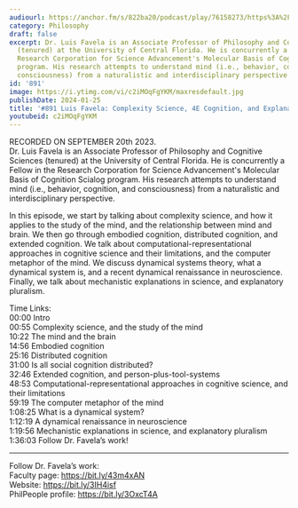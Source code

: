 ```yaml
---
audiourl: https://anchor.fm/s/822ba20/podcast/play/76158273/https%3A%2F%2Fd3ctxlq1ktw2nl.cloudfront.net%2Fstaging%2F2023-8-20%2F6398b9a3-6639-9b80-f628-a059fb89288b.m4a
category: Philosophy
draft: false
excerpt: Dr. Luis Favela is an Associate Professor of Philosophy and Cognitive Sciences
  (tenured) at the University of Central Florida. He is concurrently a Fellow in the
  Research Corporation for Science Advancement's Molecular Basis of Cognition Scialog
  program. His research attempts to understand mind (i.e., behavior, cognition, and
  consciousness) from a naturalistic and interdisciplinary perspective.
id: '891'
image: https://i.ytimg.com/vi/c2iMOqFgYKM/maxresdefault.jpg
publishDate: 2024-01-25
title: '#891 Luis Favela: Complexity Science, 4E Cognition, and Explanatory Pluralism'
youtubeid: c2iMOqFgYKM
---
```

<div class="timelinks">

RECORDED ON SEPTEMBER 20th 2023.  
Dr. Luis Favela is an Associate Professor of Philosophy and Cognitive Sciences (tenured) at the University of Central Florida. He is concurrently a Fellow in the Research Corporation for Science Advancement's Molecular Basis of Cognition Scialog program. His research attempts to understand mind (i.e., behavior, cognition, and consciousness) from a naturalistic and interdisciplinary perspective.

In this episode, we start by talking about complexity science, and how it applies to the study of the mind, and the relationship between mind and brain. We then go through embodied cognition, distributed cognition, and extended cognition. We talk about computational-representational approaches in cognitive science and their limitations, and the computer metaphor of the mind. We discuss dynamical systems theory, what a dynamical system is, and a recent dynamical renaissance in neuroscience. Finally, we talk about mechanistic explanations in science, and explanatory pluralism.

Time Links:  
<time>00:00</time> Intro  
<time>00:55</time> Complexity science, and the study of the mind  
<time>10:22</time> The mind and the brain  
<time>14:56</time> Embodied cognition  
<time>25:16</time> Distributed cognition  
<time>31:00</time> Is all social cognition distributed?  
<time>32:46</time> Extended cognition, and person-plus-tool-systems  
<time>48:53</time> Computational-representational approaches in cognitive science, and their limitations  
<time>59:19</time> The computer metaphor of the mind  
<time>1:08:25</time> What is a dynamical system?  
<time>1:12:19</time> A dynamical renaissance in neuroscience  
<time>1:19:56</time> Mechanistic explanations in science, and explanatory pluralism  
<time>1:36:03</time> Follow Dr. Favela’s work!

---

Follow Dr. Favela’s work:  
Faculty page: https://bit.ly/43m4xAN  
Website: https://bit.ly/3IH4isf  
PhilPeople profile: https://bit.ly/3OxcT4A
</div>

